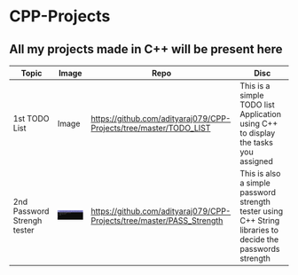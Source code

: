 # CPP-Projects
## All my projects made in C++ will be present here

Topic  |  Image | Repo | Disc
-------|--------|------|-----
1st  TODO List | Image | https://github.com/adityaraj079/CPP-Projects/tree/master/TODO_LIST  | This is a simple TODO list Application using C++ to display the tasks you assigned
2nd  Password Strengh tester | ![alt text](https://github.com/adityaraj079/CPP-Projects/blob/master/PASS_Strength/images/1.png) | https://github.com/adityaraj079/CPP-Projects/tree/master/PASS_Strength | This is also a simple password strength tester using C++ String libraries to decide the passwords strength
